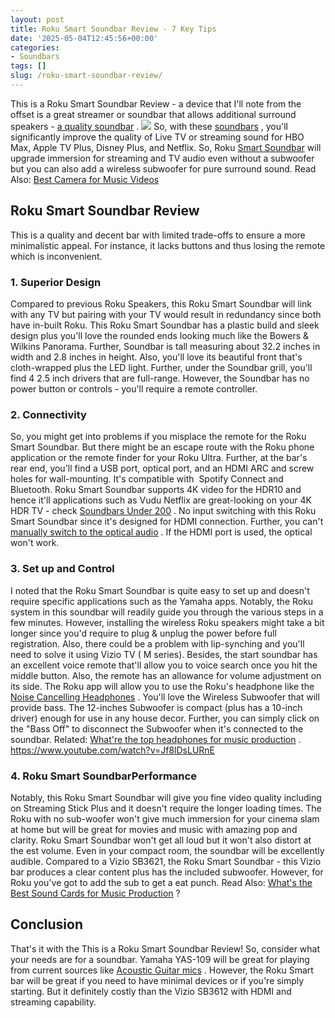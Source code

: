```yaml
---
layout: post
title: Roku Smart Soundbar Review - 7 Key Tips
date: '2025-05-04T12:45:56+00:00'
categories:
- Soundbars
tags: []
slug: /roku-smart-soundbar-review/
---
```


This is a Roku Smart Soundbar Review - a device that I'll note from the offset is a great streamer or soundbar that allows additional surround speakers -
[a quality soundbar](https://pestpolicy.com/best-soundbars-for-under-100/)
.
![](/assets/img/12/Pest-Control.jpg)
So, with these
[soundbars](https://pestpolicy.com/best-soundbars-for-the-money/)
, you'll significantly improve the quality of Live TV or streaming sound for
HBO Max,
Apple TV Plus,
Disney Plus, and Netflix.
So, Roku
[Smart Soundbar](https://www.bose.com/en_us/better_with_bose/what_does_a_smart_soundbar_do.html)
will upgrade immersion for streaming and TV audio even without a subwoofer but you can also add a wireless subwoofer for pure surround sound.
Read Also:
[Best Camera for Music Videos](https://pestpolicy.com/best-camera-for-music-videos/)
## Roku Smart Soundbar Review
This is a quality and decent bar with limited trade-offs to ensure a more minimalistic appeal. For instance, it lacks buttons and thus losing the remote which is inconvenient.
### 1. Superior Design
Compared to previous
Roku Speakers, this Roku Smart Soundbar will link with any TV but pairing with your TV would result in redundancy since both have in-built Roku.
This
Roku Smart Soundbar has a plastic build and sleek design plus you'll love the rounded ends looking much like the Bowers & Wilkins Panorama.
Further,
Soundbar is tall measuring about 32.2 inches in width and 2.8 inches in height. Also, you'll love its beautiful front that's cloth-wrapped plus the LED light.
Further, under the
Soundbar grill, you'll find 4 2.5 inch drivers that are full-range. However, the Soundbar has no power button or controls - you'll require a remote controller.
### 2. Connectivity
So, you might get into problems if you misplace the remote for the
Roku Smart Soundbar. But there might be an escape route with the Roku phone application or the remote finder for your Roku Ultra.
Further, at the bar's rear end, you'll find a USB port, optical port, and an HDMI
ARC and screw holes for wall-mounting. It's compatible with  Spotify Connect and Bluetooth.
Roku Smart Soundbar supports 4K video for the HDR10 and hence it'll applications such as Vudu Netflix are great-looking on your 4K HDR TV - check
[Soundbars Under 200](https://pestpolicy.com/best-soundbar-under-200/)
.
No input switching with this
Roku Smart Soundbar since it's designed for HDMI connection. Further, you can't
[manually switch to the optical audio](https://pestpolicy.com/soundbar-optical-vs-hdmi/)
. If the HDMI port is used, the optical won't work.
### 3. Set up and Control
I noted that the
Roku Smart Soundbar is quite easy to set up and doesn't require specific applications such as the Yamaha apps. Notably, the Roku system in this soundbar will readily guide you through the various steps in a few minutes.
However, installing the wireless Roku speakers might take a bit longer since you'd require to plug & unplug the power before full registration. Also, there could be a problem with lip-synching and you'll need to solve it using Vizio TV ( M series).
Besides, the start soundbar has an excellent voice remote that'll allow you to voice search once you hit the middle button. Also, the remote has an allowance for volume adjustment on its side. The Roku app will allow you to use the Roku's headphone like the
[Noise Cancelling Headphones](https://pestpolicy.com/best-noise-cancelling-headphones-under-200/)
.
You'll love the Wireless Subwoofer that will provide bass. The 12-inches Subwoofer is compact (plus has a 10-inch driver) enough for use in any house decor. Further, you can simply click on the "Bass Off" to disconnect the Subwoofer when it's connected to the soundbar.
Related:
[What're the top headphones for music production](https://pestpolicy.com/best-headphones-for-music-production/)
.
https://www.youtube.com/watch?v=Jf8lDsLURnE
### 4. Roku Smart SoundbarPerformance
Notably, this
Roku Smart Soundbar will give you fine video quality including on Streaming Stick Plus and it doesn't require the longer loading times.
The Roku with no sub-woofer won't give much immersion for your cinema slam at home but will be great for movies and music with amazing pop and clarity.
Roku Smart Soundbar won't get all loud but it won't also distort at the est volume. Even in your compact room, the soundbar will be excellently audible.
Compared to a
Vizio SB3621, the Roku Smart Soundbar - this Vizio bar produces a clear content plus has the included subwoofer. However, for Roku you've got to add the sub to get a eat punch.
Read Also:
[What's the Best Sound Cards for Music Production](https://pestpolicy.com/best-sound-cards-for-music-production/)
?
## Conclusion
That's it with the This is a Roku Smart Soundbar Review! So, consider what your needs are for a soundbar. Yamaha YAS-109 will be great for playing from current sources like
[Acoustic Guitar mics](https://pestpolicy.com/best-mics-for-recording-acoustic-guitar/)
.
However, the Roku Smart bar will be great if you need to have minimal devices or if you're simply starting. But it definitely costly than the Vizio SB3612 with HDMI and streaming capability.
